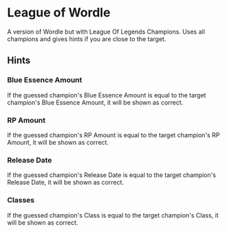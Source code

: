 # League of Wordle

A version of Wordle but with League Of Legends Champions.
Uses all champions and gives hints if you are close to the target.

## Hints

### Blue Essence Amount
If the guessed champion's Blue Essence Amount is equal to the target champion's Blue Essence Amount, it will be shown as correct.

### RP Amount
If the guessed champion's RP Amount is equal to the target champion's RP Amount, it will be shown as correct.

### Release Date
If the guessed champion's Release Date is equal to the target champion's Release Date, it will be shown as correct.

### Classes
If the guessed champion's Class is equal to the target champion's Class, it will be shown as correct.


